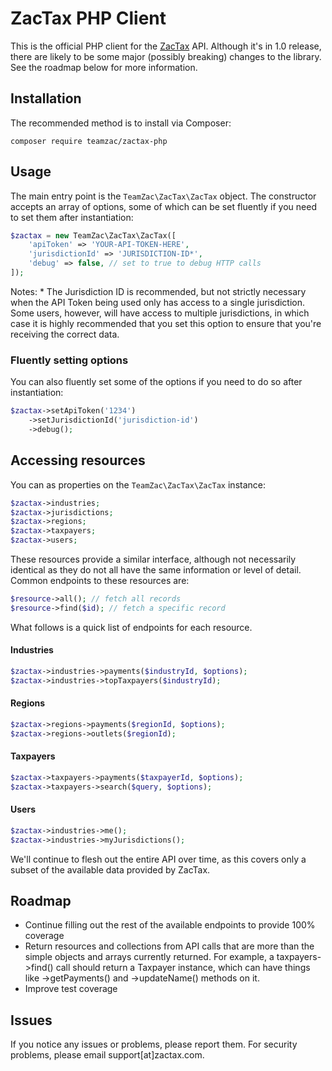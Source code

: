 # ZacTax PHP Client

This is the official PHP client for the [ZacTax](https://www.zactax.com) API. Although it's in 1.0 release, there are likely to be some major (possibly breaking) changes to the library. See the roadmap below for more information.

## Installation

The recommended method is to install via Composer:

```
composer require teamzac/zactax-php
```

## Usage

The main entry point is the ```TeamZac\ZacTax\ZacTax``` object. The constructor accepts an array of options, some of which can be set fluently if you need to set them after instantiation:

```php
$zactax = new TeamZac\ZacTax\ZacTax([
    'apiToken' => 'YOUR-API-TOKEN-HERE',
    'jurisdictionId' => 'JURISDICTION-ID*',
    'debug' => false, // set to true to debug HTTP calls
]);
```

Notes: * The Jurisdiction ID is recommended, but not strictly necessary when the API Token being used only has access to a single jurisdiction. Some users, however, will have access to multiple jurisdictions, in which case it is highly recommended that you set this option to ensure that you're receiving the correct data.

### Fluently setting options

You can also fluently set some of the options if you need to do so after instantiation:

```php
$zactax->setApiToken('1234')
    ->setJurisdictionId('jurisdiction-id')
    ->debug();
```

## Accessing resources

You can as properties on the ```TeamZac\ZacTax\ZacTax``` instance:

```php
$zactax->industries;
$zactax->jurisdictions;
$zactax->regions;
$zactax->taxpayers;
$zactax->users;
```

These resources provide a similar interface, although not necessarily identical as they do not all have the same information or level of detail. Common endpoints to these resources are:

```php
$resource->all(); // fetch all records
$resource->find($id); // fetch a specific record
```

What follows is a quick list of endpoints for each resource.

#### Industries

```php
$zactax->industries->payments($industryId, $options);
$zactax->industries->topTaxpayers($industryId);
```


#### Regions

```php
$zactax->regions->payments($regionId, $options);
$zactax->regions->outlets($regionId);
```

#### Taxpayers

```php
$zactax->taxpayers->payments($taxpayerId, $options);
$zactax->taxpayers->search($query, $options);
```

#### Users

```php
$zactax->industries->me();
$zactax->industries->myJurisdictions();
```

We'll continue to flesh out the entire API over time, as this covers only a subset of the available data provided by ZacTax.

## Roadmap

* Continue filling out the rest of the available endpoints to provide 100% coverage
* Return resources and collections from API calls that are more than the simple objects and arrays currently returned. For example, a taxpayers->find() call should return a Taxpayer instance, which can have things like ->getPayments() and ->updateName() methods on it.
* Improve test coverage

## Issues

If you notice any issues or problems, please report them. For security problems, please email support[at]zactax.com.